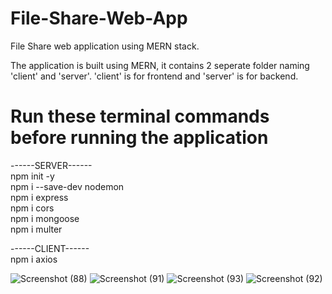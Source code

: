 # File-Share-Web-App
File Share web application using MERN stack.

The application is built using MERN, it contains 2 seperate folder naming 'client' and 'server'.
'client' is for frontend and 'server' is for backend.

# Run these terminal commands before running the application <br>
------SERVER------ <br>
npm init -y <br>
npm i --save-dev nodemon <br>
npm i express <br>
npm i cors <br>
npm i mongoose <br>
npm i multer <br>

------CLIENT------ <br>
npm i axios <br>

![Screenshot (88)](https://github.com/Kartikkhare18/File-Share-Web-App/assets/110482774/2a9bc001-67b9-4372-8f2c-3c2b0d61eb89)
![Screenshot (91)](https://github.com/Kartikkhare18/File-Share-Web-App/assets/110482774/a633b6d8-9c59-4088-8360-76bd64623726)
![Screenshot (93)](https://github.com/Kartikkhare18/File-Share-Web-App/assets/110482774/cb252d3a-3a48-48bf-869f-c112aeed34fe)
![Screenshot (92)](https://github.com/Kartikkhare18/File-Share-Web-App/assets/110482774/cb2e6a1e-214c-4796-91a4-4213040f06cb)
